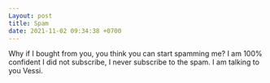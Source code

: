 ```yaml
---
Layout: post
title: Spam
date: 2021-11-02 09:34:38 +0700
---
```


Why if I bought from you, you think you can start spamming me? I am
100% confident I did not subscribe, I never subscribe to the spam. I
am talking to you Vessi.
